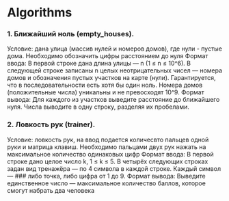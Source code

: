 # Algorithms

### 1. Ближайший ноль (empty_houses). 
Условие: дана улица (массив нулей и номеров домов), где нули - пустые дома. Необходимо обозначить цифры расстоянием до нуля
Формат ввода: В первой строке дана длина улицы — n (1 ≤ n ≤ 10^6). В следующей строке записаны n целых неотрицательных чисел — номера домов и обозначения пустых участков на карте (нули). Гарантируется, что в последовательности есть хотя бы один ноль. Номера домов (положительные числа) уникальны и не превосходят 10^9.
Формат вывода: Для каждого из участков выведите расстояние до ближайшего нуля. Числа выводите в одну строку, разделяя их пробелами.

### 2. Ловкость рук (trainer).
Условие: ловкость рук, на ввод подается количесвто пальцев одной руки и матрица клавиш. Необходимо пальцами двух рук нажать на максимальное количество одинаковых цифр
Формат ввода: В первой строке дано целое число k, 1 ≤ k ≤ 5. В четырёх следующих строках задан вид тренажёра — по 4 символа в каждой строке. Каждый символ — ### либо точка, либо цифра от 1 до 9.
Формат вывода: Выведите единственное число — максимальное количество баллов, которое смогут набрать два человека
